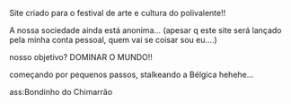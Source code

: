 Site criado para o festival de arte e cultura do polivalente!!

A nossa sociedade ainda está anonima... 
(apesar q este site será lançado pela minha conta pessoal, quem vai se coisar sou eu....)

nosso objetivo?
DOMINAR O MUNDO!!

começando por pequenos passos, stalkeando a Bélgica hehehe...




ass:Bondinho do Chimarrão















